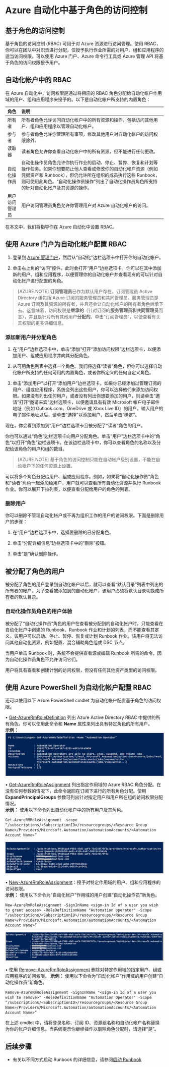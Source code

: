 <properties 
   pageTitle="Azure 自动化中基于角色的访问控制 | Azure"
   description="基于角色的访问控制 (RBAC) 可用于对 Azure 资源进行访问管理。本文介绍如何设置 Azure 自动化中的 RBAC。"
   services="automation"
   documentationCenter=""
   authors="SnehaGunda"
   manager="stevenka"
   editor="tysonn" />
<tags 
   ms.service="automation"
   ms.date="04/04/2016"
   wacn.date="05/13/2016"/>

# Azure 自动化中基于角色的访问控制

## 基于角色的访问控制

基于角色的访问控制 (RBAC) 可用于对 Azure 资源进行访问管理。使用 RBAC，你可以在团队中对职责进行分配，仅授予执行作业所需的对用户、组和应用程序的适当访问权限。可以使用 Azure 门户、Azure 命令行工具或 Azure 管理 API 将基于角色的访问权限授予用户。

## 自动化帐户中的 RBAC

在 Azure 自动化中，访问权限是通过将相应的 RBAC 角色分配给自动化帐户作用域的用户、组和应用程序来授予的。以下是自动化帐户所支持的内置角色：

|**角色** | **说明** |
|:--- |:---|
| 所有者 | 所有者角色允许访问自动化帐户中的所有资源和操作，包括访问其他用户、组和应用程序以管理自动化帐户。 |
| 参与者 | 参与者角色允许你管理所有事项，修改其他用户对自动化帐户的访问权限除外。 |
| 读取器 | 读者角色允许你查看自动化帐户中的所有资源，但不能进行任何更改。 |
| 自动化操作员 | 自动化操作员角色允许你执行作业的启动、停止、暂停、恢复和计划等操作任务。如果你想要防止他人查看或修改你的自动化帐户资源（例如凭据资产和 Runbook），但仍允许所在组织的成员执行这些 Runbook，则可使用此角色。“自动化操作员操作”列出了自动化操作员角色所支持的针对自动化帐户及其资源的操作。 |
| 用户访问管理员 | 用户访问管理员角色允许你管理用户对 Azure 自动化帐户的访问。 |

在本文中，我们将指导你在 Azure 自动化中设置 RBAC。

## 使用 Azure 门户为自动化帐户配置 RBAC

1.	登录到 [Azure 管理门户](https://manage.windowsazure.cn)，然后从“自动化”边栏选项卡中打开你的自动化帐户。  

2.	单击右上角的“访问”控件。此时会打开“用户”边栏选项卡，你可以在其中添加新的用户、组和应用程序，以便管理你的自动化帐户并查看现有的可以针对自动化帐户进行配置的角色。

>[AZURE.NOTE]  **订阅管理员**已作为默认用户存在。订阅管理员 Active Directory 组包括 Azure 订阅的服务管理员和共同管理员。服务管理员是 Azure 订阅及其资源的所有者，并且还会让自动化帐户的所有者角色继承下去。这意味着，访问权限是**继承的**（针对订阅的**服务管理员和共同管理员**而言），并且是针对所有其他用户**分配的**。单击“订阅管理员”，以便查看有关其权限的更多详细信息。

### 添加新用户并分配角色

1.	在“用户”边栏选项卡中，单击“添加”打开“添加访问权限”边栏选项卡，以便添加用户、组或应用程序并向其分配角色。  



2.	从可用角色列表中选择一个角色。我们将选择“读者”角色，但你可以选择自动化帐户所支持的任何可用的内置角色，或者你所定义的任何自定义角色。



3.	单击“添加用户”以打开“添加用户”边栏选项卡。如果你已经添加过管理订阅的用户、组或应用程序，系统会列出这些用户，你可以选择他们来添加访问权限。如果没有列出任何用户，或者没有列出你想要添加的用户，则请单击“邀请”打开“邀请来宾”边栏选项卡，以便邀请具有有效 Microsoft 帐户电子邮件地址（例如 Outlook.com、OneDrive 或 Xbox Live ID）的用户。输入用户的电子邮件地址以后，请单击“选择”以添加用户，然后单击“确定”。


 
现在，你会看到添加到“用户”边栏选项卡且被分配了“读者”角色的用户。



你也可以通过“角色”边栏选项卡向用户分配角色。单击“用户”边栏选项卡中的“角色”以打开“角色”边栏选项卡。在该边栏选项卡中，你可以查看角色的名称以及分配给该角色的用户和组的数目。


   
>[AZURE.NOTE] 基于角色的访问控制只能在自动帐户级别设置，不能在自动帐户下的任何资源上设置。

可以将多个角色分配给用户、组或应用程序。例如，如果将“自动化操作员”角色和“读者”角色一起添加给用户，用户就可以查看所有自动化资源并执行 Runbook 作业。你可以展开下拉列表，以便查看分配给用户的角色的列表。

 
 
### 删除用户

你可以删除不管理自动化帐户或不再为组织工作的用户的访问权限。下面是删除用户的步骤：

1.	在“用户”边栏选项卡中，选择要删除的已分配角色。

2.	单击“分配详细信息”边栏选项卡中的“删除”按钮。

3.	单击“是”确认删除操作。

## 被分配了角色的用户

被分配了角色的用户登录到自动化帐户以后，就可以查看“默认目录”列表中列出的所有者的帐户。为了查看被添加到的自动化帐户，该用户必须将默认目录切换成所有者的默认目录。


### 自动化操作员角色的用户体验

被分配了“自动化操作员”角色的用户在查看被分配到的自动化帐户时，只能查看在自动化帐户中创建的 Runbook、Runbook 作业和计划的列表，而不能查看其定义。该用户可以启动、停止、暂停、恢复或计划 Runbook 作业。该用户将无法访问其他自动化资源，例如配置、混合辅助角色组或 DSC 节点。

当用户单击 Runbook 时，系统不会提供查看源或编辑 Runbook 所需的命令，因为自动化操作员角色不允许访问它们。



用户将具有查看和创建计划的访问权限，但没有任何其他资产类型的访问权限。



## 使用 Azure PowerShell 为自动化帐户配置 RBAC

还可以使用以下 Azure PowerShell cmdlet 为自动化帐户配置基于角色的访问权限。

• [Get-AzureRmRoleDefinition](https://msdn.microsoft.com/zh-cn/library/mt603792.aspx) 列出 Azure Active Directory RBAC 中提供的所有角色。你可以使用此命令和 **Name** 属性来列出具有特定角色的所有用户。  
    **示例：**  
    ![获取角色定义](./media/automation-role-based-access-control/automation-14-get-azurerm-role-definition.png)

• [Get-AzureRmRoleAssignment](https://msdn.microsoft.com/zh-cn/library/mt619413.aspx) 列出指定作用域的 Azure RBAC 角色分配。在没有任何参数的情况下，此命令返回在订阅下进行的所有角色分配。使用 **ExpandPrincipalGroups** 参数可列出针对指定用户和用户所在组的访问权限分配情况。  
    **示例：** 使用以下命令列出自动化帐户中的所有用户及其角色。

    Get-AzureRMRoleAssignment -scope “/subscriptions/<SubscriptionID>/resourcegroups/<Resource Group Name>/Providers/Microsoft.Automation/automationAccounts/<Automation Account Name>” 

![获取角色分配](./media/automation-role-based-access-control/automation-15-get-azurerm-role-assignment.png)

• [New-AzureRmRoleAssignment](https://msdn.microsoft.com/zh-cn/library/mt603580.aspx)：授予对特定作用域的用户、组和应用程序的访问权限。  
    **示例：** 使用以下命令为“自动化帐户”作用域的用户创建“自动化操作员”新角色。

    New-AzureRmRoleAssignment -SignInName <sign-in Id of a user you wish to grant access> -RoleDefinitionName "Automation operator" -Scope “/subscriptions/<SubscriptionID>/resourcegroups/<Resource Group Name>/Providers/Microsoft.Automation/automationAccounts/<Automation Account Name>”  

![新建角色分配](./media/automation-role-based-access-control/automation-16-new-azurerm-role-assignment.png)

• 使用 [Remove-AzureRmRoleAssignment](https://msdn.microsoft.com/zh-cn/library/mt603781.aspx) 删除对特定作用域的指定用户、组或应用程序的访问权限。
    **示例：** 使用以下命令为“自动化帐户”作用域的用户创建“自动化操作员”新角色。

    Remove-AzureRmRoleAssignment -SignInName "<sign-in Id of a user you wish to remove>" -RoleDefinitionName "Automation Operator" -Scope “/subscriptions/<SubscriptionID>/resourcegroups/<Resource Group Name>/Providers/Microsoft.Automation/automationAccounts/<Automation Account Name>”

在上述 cmdlet 中，请将登录名称、订阅 ID、资源组名称和自动化帐户名称替换为你的帐户详细信息。当系统提示你继续操作以删除角色分配时，请选择“是”。


## 后续步骤

- 有关以不同方式启动 Runbook 的详细信息，请参阅[启动 Runbook](/documentation/articles/automation-starting-a-runbook)

<!---HONumber=Mooncake_0307_2016-->
